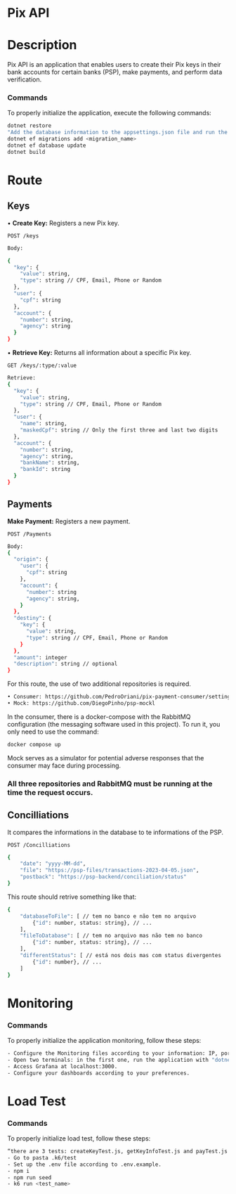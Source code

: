 # Pix API
<h1>Description</h1>

  <p>Pix API is an application that enables users to create their Pix keys in their bank accounts for certain banks (PSP), make payments, and perform data verification.</p>

  <h3>Commands</h3>
To properly initialize the application, execute the following commands:

```bash
dotnet restore
"Add the database information to the appsettings.json file and run the migrations"
dotnet ef migrations add <migration_name>
dotnet ef database update
dotnet build
```

<h1>Route</h1>
<h2>Keys</h2>
• <strong>Create Key:</strong> Registers a new Pix key.


    POST /keys

```bash
Body:

{
  "key": {
    "value": string,
    "type": string // CPF, Email, Phone or Random
  },
  "user": {
    "cpf": string
  },
  "account": {
    "number": string,
    "agency": string
  }
}

```

• <strong>Retrieve Key:</strong> Returns all information about a specific Pix key.

    GET /keys/:type/:value

```bash
Retrieve:
{
  "key": {
    "value": string,
    "type": string // CPF, Email, Phone or Random
  },
  "user": {
    "name": string,
    "maskedCpf": string // Only the first three and last two digits
  },
  "account": {
    "number": string,
    "agency": string,
    "bankName": string,
    "bankId": string
  }
}
```


<h2>Payments</h2>
<strong>Make Payment:</strong> Registers a new payment.

    POST /Payments

```bash
Body:
{
  "origin": {
    "user": {
      "cpf": string
    },
    "account": {
      "number": string
      "agency": string,
    }
  },
  "destiny": {
    "key": {
      "value": string,
      "type": string // CPF, Email, Phone or Random
    }
  },
  "amount": integer
  "description": string // optional
}
```


<p>For this route, the use of two additional repositories is required.</p>

  ```bash
  • Consumer: https://github.com/PedroOriani/pix-payment-consumer/settings
  • Mock: https://github.com/DiegoPinho/psp-mockl
  ```

<p>In the consumer, there is a docker-compose with the RabbitMQ configuration (the messaging software used in this project). To run it, you only need to use the command:</p>

```bash
docker compose up
  ```

<p>Mock serves as a simulator for potential adverse responses that the consumer may face during processing.</p>

<h3> All three repositories and RabbitMQ must be running at the time the request occurs. </h3>

<h2>Concilliations</h2>

It compares the informations in the database to te informations of the PSP.

    POST /Concilliations

```bash
{
	"date": "yyyy-MM-dd",
	"file": "https://psp-files/transactions-2023-04-05.json",
	"postback": "https://psp-backend/conciliation/status"
}
```

<p> This route should retrive something like that:</p>

```bash
{
	"databaseToFile": [ // tem no banco e não tem no arquivo
		{"id": number, status: string}, // ...
	],
	"fileToDatabase": [ // tem no arquivo mas não tem no banco
		{"id": number, status: string}, // ...
	],
	"differentStatus": [ // está nos dois mas com status divergentes
		{"id": number}, // ...
	]
}
```

<h1>Monitoring</h1>

<h3>Commands</h3>
To properly initialize the application monitoring, follow these steps:


```bash
- Configure the Monitoring files according to your information: IP, ports, etc.
- Open two terminals: in the first one, run the application with "dotnet run" and in the other, navigate to the "/pix/Monitoring" folder and run the command "docker compose up -d".
- Access Grafana at localhost:3000.
- Configure your dashboards according to your preferences.
```
<h1>Load Test </h1>

<h3>Commands</h3>
To properly initialize load test, follow these steps:


```bash
“there are 3 tests: createKeyTest.js, getKeyInfoTest.js and payTest.js
- Go to pasta .k6/test
- Set up the .env file according to .env.example.
- npm i
- npm run seed
- k6 run <test_name>
```
